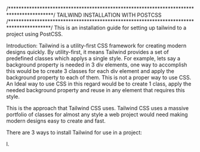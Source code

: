 /*****************************************************************************************/
                            TAILWIND INSTALLATION WITH POSTCSS
/****************************************************************************************/
This is an installation guide for setting up tailwind to a project using PostCSS.

Introduction:
Tailwind is a utility-first CSS framework for creating modern designs quickly. By utility-first, it means Tailwind provides a set of predefined classes which applys a single style. For example, lets say a background property is needed in 3 div elements, one way to accomplish this would be to create 3 classes for each div element and apply the background property to each of them. This is not a proper way to use CSS. An Ideal way to use CSS in this regard would be to create 1 class, apply the needed background property and reuse in any element that requires this style.

This is the approach that Tailwind CSS uses. Tailwind CSS uses a massive portfolio of classes for almost any style a web project would need making modern designs easy to create and fast.

There are 3 ways to install Tailwind for use in a project:

I. 
